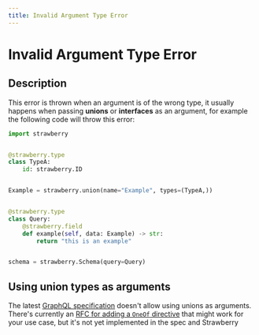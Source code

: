 ```yaml
---
title: Invalid Argument Type Error
---
```


# Invalid Argument Type Error

## Description

This error is thrown when an argument is of the wrong type, it usually happens
when passing **unions** or **interfaces** as an argument, for example the
following code will throw this error:

```python
import strawberry


@strawberry.type
class TypeA:
    id: strawberry.ID


Example = strawberry.union(name="Example", types=(TypeA,))


@strawberry.type
class Query:
    @strawberry.field
    def example(self, data: Example) -> str:
        return "this is an example"


schema = strawberry.Schema(query=Query)
```

## Using union types as arguments

The latest [GraphQL specification](https://spec.graphql.org/October2021/)
doesn't allow using unions as arguments. There's currently an
[RFC for adding a `OneOf` directive](https://github.com/graphql/graphql-spec/pull/825)
that might work for your use case, but it's not yet implemented in the spec and
Strawberry
